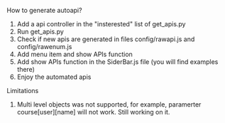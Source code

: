 How to generate autoapi?
1. Add a api controller in the "insterested" list of get_apis.py
2. Run get_apis.py
3. Check if new apis are generated in files config/rawapi.js and config/rawenum.js
4. Add menu item and show APIs function
5. Add show APIs function in the SiderBar.js file (you will find examples there)
6. Enjoy the automated apis

Limitations
1. Multi level objects was not supported, for example, paramerter course[user][name] will not work. Still working on it.
